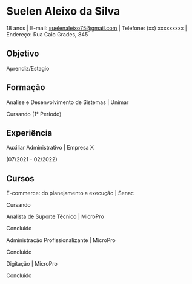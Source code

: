 # Suelen Aleixo da Silva 
18 anos | E-mail: suelenaleixo75@gmail.com | Telefone: (xx) xxxxxxxxx | Endereço: Rua Caio Grades, 845

##  Objetivo
Aprendiz/Estagio

##  Formação
Analise e Desenvolvimento de Sistemas | Unimar 

Cursando (1° Período)

##  Experiência 
Auxiliar Administrativo | Empresa X

(07/2021 - 02/2022)

##  Cursos 
E-commerce: do planejamento a execução | Senac

Cursando

Analista de Suporte Técnico | MicroPro

Concluido 

Administração Profissionalizante | MicroPro 

Concluido 

Digitação | MicroPro 

Concluido 
